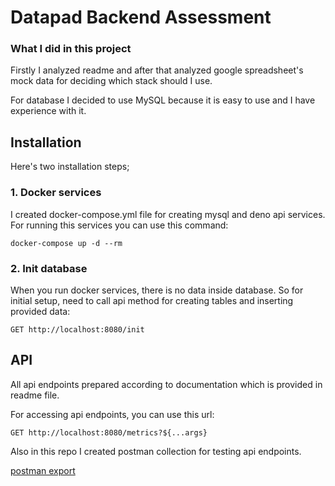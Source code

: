 # Datapad Backend Assessment

### What I did in this project

Firstly I analyzed readme and after that analyzed google spreadsheet's mock data for deciding which stack should I use.

For database I decided to use MySQL because it is easy to use and I have experience with it.


## Installation
Here's two installation steps;

### 1. Docker services

I created docker-compose.yml file for creating mysql and deno api services. For running this services you can use this command:

`docker-compose up -d --rm` 

### 2. Init database

When you run docker services, there is no data inside database. So for initial setup, need to call api method for creating tables and inserting provided data:

````http request
GET http://localhost:8080/init
````

## API

All api endpoints prepared according to documentation which is provided in readme file.

For accessing api endpoints, you can use this url:

````http request
GET http://localhost:8080/metrics?${...args}
````

Also in this repo I created postman collection for testing api endpoints.

[postman export](https://github.com/mrtcmn/deno-data-api/blob/master/data.postman_collection.json)
